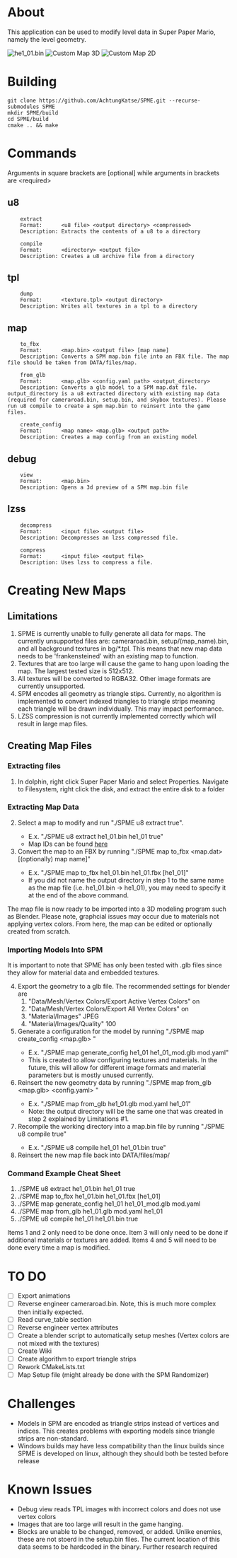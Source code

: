 # About
This application can be used to modify level data in Super Paper Mario, namely the level geometry.

![he1_01.bin](/Images/he1_01.png)
![Custom Map 3D](/Images/SPM_Modded_Map.png)
![Custom Map 2D](/Images/SPM_Modded_Map_2.png)

# Building
```
git clone https://github.com/AchtungKatse/SPME.git --recurse-submodules SPME
mkdir SPME/build
cd SPME/build
cmake .. && make
```

# Commands
Arguments in square brackets are \[optional] while arguments in brackets are \<required>
## u8
  		extract
  		Format:      <u8 file> <output directory> <compressed>
  		Description: Extracts the contents of a u8 to a directory
  
  		compile
  		Format:      <directory> <output file>
  		Description: Creates a u8 archive file from a directory
  
## tpl
  		dump
  		Format:      <texture.tpl> <output directory>
  		Description: Writes all textures in a tpl to a directory
  
## map
  		to_fbx
  		Format:      <map.bin> <output file> [map name]
  		Description: Converts a SPM map.bin file into an FBX file. The map file should be taken from DATA/files/map.
  
  		from_glb
  		Format:      <map.glb> <config.yaml path> <output_directory>
  		Description: Converts a glb model to a SPM map.dat file. output_directory is a u8 extracted directory with existing map data (required for cameraroad.bin, setup.bin, and skybox textures). Please run u8 compile to create a spm map.bin to reinsert into the game files.
  
  		create_config
  		Format:      <map name> <map.glb> <output path>
  		Description: Creates a map config from an existing model
  
## debug
  		view
  		Format:      <map.bin>
  		Description: Opens a 3d preview of a SPM map.bin file
  
## lzss
  		decompress
  		Format:      <input file> <output file>
  		Description: Decompresses an lzss compressed file.
  
  		compress
  		Format:      <input file> <output file>
  		Description: Uses lzss to compress a file.
  
# Creating New Maps
## Limitations
1. SPME is currently unable to fully generate all data for maps. The currently unsupported files are: cameraroad.bin, setup/(map_name).bin, and all background textures in bg/*.tpl. This means that new map data needs to be 'frankensteined' with an existing map to function.
2. Textures that are too large will cause the game to hang upon loading the map. The largest tested size is 512x512.
3. All textures will be converted to RGBA32. Other image formats are currently unsupported.
4. SPM encodes all geometry as triangle stips. Currently, no algorithm is implemented to convert indexed triangles to triangle strips meaning each triangle will be drawn individually. This may impact performance.
5. LZSS compression is not currently implemented correctly which will result in large map files.

## Creating Map Files
### Extracting files
1. In dolphin, right click Super Paper Mario and select Properties. Navigate to Filesystem, right click the disk, and extract the entire disk to a folder

### Extracting Map Data
2. Select a map to modify and run "./SPME u8 extract <map file> <output directory> true".
    - E.x. "./SPME u8 extract he1_01.bin he1_01 true"
    - Map IDs can be found [here](https://docs.google.com/document/d/10w4CS5oNBOHHYtM9OrNUYM7GIqNxIaR-b_Sr8FSG7Pk/)
3. Convert the map to an FBX by running "./SPME map to_fbx <map.dat> <output file> \[(optionally) map name\]"
    - E.x. "./SPME map to_fbx he1_01.bin he1_01.fbx \[he1_01]"
    - If you did not name the output directory in step 1 to the same name as the map file (i.e. he1_01.bin -> he1_01), you may need to specify it at the end of the above command.

The map file is now ready to be imported into a 3D modeling program such as Blender. Please note, graphcial issues may occur due to materials not applying vertex colors.
From here, the map can be edited or optionally created from scratch.

### Importing Models Into SPM
It is important to note that SPME has only been tested with .glb files since they allow for material data and embedded textures.

4. Export the geometry to a glb file. The recommended settings for blender are
    1. "Data/Mesh/Vertex Colors/Export Active Vertex Colors"    on
    1. "Data/Mesh/Vertex Colors/Export All Vertex Colors"       on
    3. "Material/Images"            JPEG
    4. "Material/Images/Quality"    100
5. Generate a configuration for the model by running "./SPME map create_config <map name> <map.glb> <output config>"
    - E.x. "./SPME map generate_config he1_01 he1_01_mod.glb mod.yaml"
    - This is created to allow configuring textures and materials. In the future, this will allow for different image formats and material parameters but is mostly unused currently.
6. Reinsert the new geometry data by running "./SPME map from_glb <map.glb> <config.yaml> <output directory>"
    - E.x. "./SPME map from_glb he1_01.glb mod.yaml he1_01"
    - Note: the output directory will be the same one that was created in step 2 explained by Limitations #1.
7. Recompile the working directory into a map.bin file by running "./SPME u8 compile <map directory> <output map> true"
    - E.x. "./SPME u8 compile he1_01 he1_01.bin true"
8. Reinsert the new map file back into DATA/files/map/

### Command Example Cheat Sheet
1. ./SPME u8 extract he1_01.bin he1_01 true
2. ./SPME map to_fbx he1_01.bin he1_01.fbx \[he1_01]
3. ./SPME map generate_config he1_01 he1_01_mod.glb mod.yaml
4. ./SPME map from_glb he1_01.glb mod.yaml he1_01
5. ./SPME u8 compile he1_01 he1_01.bin true

Items 1 and 2 only need to be done once.
Item 3 will only need to be done if additional materials or textures are added.
Items 4 and 5 will need to be done every time a map is modified.

# TO DO
- [ ] Export animations
- [ ] Reverse engineer cameraroad.bin. Note, this is much more complex then initially expected.
- [ ] Read curve_table section
- [ ] Reverse engineer vertex attributes
- [ ] Create a blender script to automatically setup meshes (Vertex colors are not mixed with the textures)
- [ ] Create Wiki
- [ ] Create algorithm to export triangle strips
- [ ] Rework CMakeLists.txt
- [ ] Map Setup file (might already be done with the SPM Randomizer)

# Challenges
- Models in SPM are encoded as triangle strips instead of vertices and indices. This creates problems with exporting models since triangle strips are non-standard.
- Windows builds may have less compatibility than the linux builds since SPME is developed on linux, although they should both be tested before release

# Known Issues
- Debug view reads TPL images with incorrect colors and does not use vertex colors
- Images that are too large will result in the game hanging.
- Blocks are unable to be changed, removed, or added. Unlike enemies, these are not stoerd in the setup.bin files. The current location of this data seems to be hardcoded in the binary. Further research required
